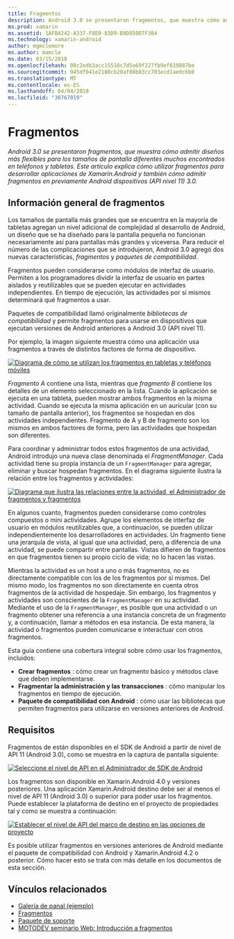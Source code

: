 ```yaml
---
title: Fragmentos
description: Android 3.0 se presentaron fragmentos, que muestra cómo admitir diseños más flexibles para los tamaños de pantalla diferentes muchos encontrados en teléfonos y tabletas. Este artículo explica cómo utilizar fragmentos para desarrollar aplicaciones de Xamarin.Android y también cómo admitir fragmentos en previamente Android dispositivos (API nivel 11) 3.0.
ms.prod: xamarin
ms.assetid: 1AFB4242-A337-F8E0-83D9-B8D850D7F384
ms.technology: xamarin-android
author: mgmclemore
ms.author: mamcle
ms.date: 03/15/2018
ms.openlocfilehash: 08c2edb3acc15518c7d5a69f227fb9ef819887be
ms.sourcegitcommit: 945df041e2180cb20af08b83cc703ecd1aedc6b0
ms.translationtype: MT
ms.contentlocale: es-ES
ms.lasthandoff: 04/04/2018
ms.locfileid: "30767019"
---
```

# <a name="fragments"></a>Fragmentos

_Android 3.0 se presentaron fragmentos, que muestra cómo admitir diseños más flexibles para los tamaños de pantalla diferentes muchos encontrados en teléfonos y tabletas. Este artículo explica cómo utilizar fragmentos para desarrollar aplicaciones de Xamarin.Android y también cómo admitir fragmentos en previamente Android dispositivos (API nivel 11) 3.0._

## <a name="fragments-overview"></a>Información general de fragmentos

Los tamaños de pantalla más grandes que se encuentra en la mayoría de tabletas agregan un nivel adicional de complejidad al desarrollo de Android, un diseño que se ha diseñado para la pantalla pequeña no funcionan necesariamente así para pantallas más grandes y viceversa. Para reducir el número de las complicaciones que se introdujeron, Android 3.0 agregó dos nuevas características, *fragmentos* y *paquetes de compatibilidad*.

Fragmentos pueden considerarse como módulos de interfaz de usuario. Permiten a los programadores dividir la interfaz de usuario en partes aislados y reutilizables que se pueden ejecutar en actividades independientes. En tiempo de ejecución, las actividades por sí mismos determinará qué fragmentos a usar.

Paquetes de compatibilidad llamó originalmente *bibliotecas de compatibilidad* y permite fragmentos para usarse en dispositivos que ejecutan versiones de Android anteriores a Android 3.0 (API nivel 11).

Por ejemplo, la imagen siguiente muestra cómo una aplicación usa fragmentos a través de distintos factores de forma de dispositivo.

[![Diagrama de cómo se utilizan los fragmentos en tabletas y teléfonos móviles](images/00.png)](images/00.png#lightbox)

*Fragmento A* contiene una lista, mientras que *fragmento B* contiene los detalles de un elemento seleccionado en la lista. Cuando la aplicación se ejecuta en una tableta, pueden mostrar ambos fragmentos en la misma actividad. Cuando se ejecuta la misma aplicación en un auricular (con su tamaño de pantalla anterior), los fragmentos se hospedan en dos actividades independientes. Fragmento de A y B de fragmento son los mismos en ambos factores de forma, pero las actividades que hospedan son diferentes.

Para coordinar y administrar todos estos fragmentos de una actividad, Android introdujo una nueva clase denominada el *FragmentManager*. Cada actividad tiene su propia instancia de un `FragmentManager` para agregar, eliminar y buscar hospedan fragmentos. En el diagrama siguiente ilustra la relación entre los fragmentos y actividades:

[![Diagrama que ilustra las relaciones entre la actividad, el Administrador de fragmentos y fragmentos](images/01.png)](images/01.png#lightbox)

En algunos cuanto, fragmentos pueden considerarse como controles compuestos o mini actividades. Agrupe los elementos de interfaz de usuario en módulos reutilizables que, a continuación, se pueden utilizar independientemente los desarrolladores en actividades. Un fragmento tiene una jerarquía de vista, al igual que una actividad, pero, a diferencia de una actividad, se puede compartir entre pantallas. Vistas difieren de fragmentos en que fragmentos tienen su propio ciclo de vida; no lo hacen las vistas.

Mientras la actividad es un host a uno o más fragmentos, no es directamente compatible con los de los fragmentos por sí mismos. Del mismo modo, los fragmentos no son directamente en cuenta otros fragmentos de la actividad de hospedaje. Sin embargo, los fragmentos y actividades son conscientes de la `FragmentManager` en su actividad. Mediante el uso de la `FragmentManager`, es posible que una actividad o un fragmento obtener una referencia a una instancia concreta de un fragmento y, a continuación, llamar a métodos en esa instancia. De esta manera, la actividad o fragmentos pueden comunicarse e interactuar con otros fragmentos.

Esta guía contiene una cobertura integral sobre cómo usar los fragmentos, incluidos:

-   **Crear fragmentos** : cómo crear un fragmento básico y métodos clave que deben implementarse.
-   **Fragmentar la administración y las transacciones** : cómo manipular los fragmentos en tiempo de ejecución.
-   **Paquete de compatibilidad con Android** : cómo usar las bibliotecas que permiten fragmentos para utilizarse en versiones anteriores de Android.


## <a name="requirements"></a>Requisitos

Fragmentos de están disponibles en el SDK de Android a partir de nivel de API 11 (Android 3.0), como se muestra en la captura de pantalla siguiente:

[![Seleccione el nivel de API en el Administrador de SDK de Android](images/02.png)](images/02.png#lightbox)

Los fragmentos son disponible en Xamarin.Android 4.0 y versiones posteriores. Una aplicación Xamarin.Android destino debe ser al menos el nivel de API 11 (Android 3.0) o superior para poder usar los fragmentos. Puede establecer la plataforma de destino en el proyecto de propiedades tal y como se muestra a continuación:

[![Establecer el nivel de API del marco de destino en las opciones de proyecto](images/03-sml.png)](images/03.png#lightbox)

Es posible utilizar fragmentos en versiones anteriores de Android mediante el paquete de compatibilidad con Android y Xamarin.Android 4.2 o posterior. Cómo hacer esto se trata con más detalle en los documentos de esta sección.


## <a name="related-links"></a>Vínculos relacionados

- [Galería de panal (ejemplo)](https://developer.xamarin.com/samples/monodroid/HoneycombGallery)
- [Fragmentos](http://developer.android.com/guide/topics/fundamentals/fragments.html)
- [Paquete de soporte](http://developer.android.com/sdk/compatibility-library.html)
- [MOTODEV seminario Web: Introducción a fragmentos](http://motodev.adobeconnect.com/p9h1aqk3ttn/)
